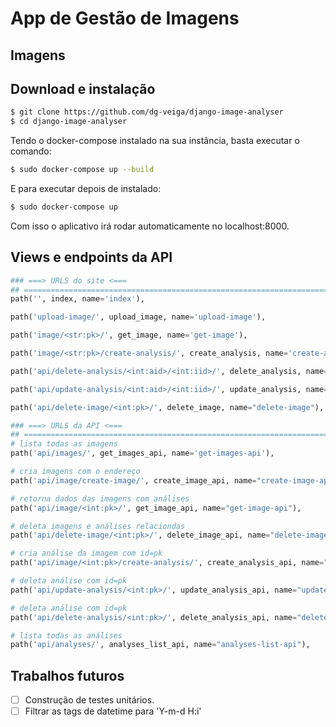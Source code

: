 # App de Gestão de Imagens

## Imagens


## Download e instalação
```bash
$ git clone https://github.com/dg-veiga/django-image-analyser
$ cd django-image-analyser
```

Tendo o docker-compose instalado na sua instância, basta executar o comando:
```bash
$ sudo docker-compose up --build 
```

E para executar depois de instalado: 
```bash
$ sudo docker-compose up
```

Com isso o aplicativo irá rodar automaticamente no localhost:8000.

## Views e endpoints da API
```python
### ===> URLS do site <===
## ====================================================================
path('', index, name='index'),

path('upload-image/', upload_image, name='upload-image'),

path('image/<str:pk>/', get_image, name='get-image'),

path('image/<str:pk>/create-analysis/', create_analysis, name='create-analysis'),

path('api/delete-analysis/<int:aid>/<int:iid>/', delete_analysis, name="delete-analysis"),

path('api/update-analysis/<int:aid>/<int:iid>/', update_analysis, name="update-analysis"),

path('api/delete-image/<int:pk>/', delete_image, name="delete-image"),

### ===> URLS da API <===
## ====================================================================
# lista todas as imagens
path('api/images/', get_images_api, name='get-images-api'),

# cria imagens com o endereço
path('api/image/create-image/', create_image_api, name="create-image-api"),

# retorna dados das imagens com análises
path('api/image/<int:pk>/', get_image_api, name="get-image-api"),

# deleta imagens e análises relaciondas
path('api/delete-image/<int:pk>/', delete_image_api, name="delete-image-api"),

# cria análise da imagem com id=pk
path('api/image/<int:pk>/create-analysis/', create_analysis_api, name="create-analysis-api"),

# deleta análise com id=pk
path('api/update-analysis/<int:pk>/', update_analysis_api, name="update-analysis-api"),

# deleta análise com id=pk
path('api/delete-analysis/<int:pk>/', delete_analysis_api, name="delete-analysis-api"),

# lista todas as análises
path('api/analyses/', analyses_list_api, name="analyses-list-api"),
```

## Trabalhos futuros
- [ ] Construção de testes unitários.
- [ ] Filtrar as tags de datetime para 'Y-m-d H:i'
